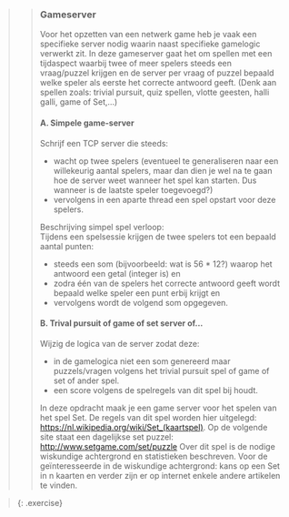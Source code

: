 >>### Gameserver
>>Voor het opzetten van een netwerk game heb je vaak een specifieke server nodig waarin naast specifieke gamelogic verwerkt zit. In deze gameserver gaat het om spellen met een tijdaspect waarbij twee of meer spelers steeds een vraag/puzzel krijgen en de server per vraag of puzzel bepaald welke speler als eerste het correcte antwoord geeft. (Denk aan spellen zoals: trivial pursuit, quiz spellen, vlotte geesten, halli galli,  game of Set,…) 
>>
>>#### A. Simpele game-server
>>Schrijf een TCP server die steeds: 
>>- wacht op twee spelers (eventueel te generaliseren naar een willekeurig aantal spelers, maar dan dien je wel na te gaan hoe de server weet wanneer het spel kan starten. Dus wanneer is de laatste speler toegevoegd?) 
>>- vervolgens in een aparte thread een spel opstart voor deze spelers.  
>>
>>Beschrijving simpel spel verloop:  
>>Tijdens een spelsessie krijgen de twee spelers tot een bepaald aantal punten: 
>>- steeds een som (bijvoorbeeld: wat is 56 * 12?) waarop het antwoord een getal (integer is) en
>>- zodra één van de spelers het correcte antwoord geeft wordt bepaald welke speler een punt erbij krijgt en
>>- vervolgens wordt de volgend som opgegeven.
>>
>>#### B. Trival pursuit of game of set server of...
>>Wijzig de logica van de server zodat deze:
>>- in de gamelogica niet een som genereerd maar puzzels/vragen volgens het trivial pursuit spel of game of set of ander spel. 
>>- een score volgens de spelregels van dit spel bij houdt. 
>>
>>In deze opdracht maak je een game server voor het spelen van het spel Set. De regels van dit spel worden hier uitgelegd: https://nl.wikipedia.org/wiki/Set_(kaartspel). Op de volgende site staat een dagelijkse set puzzel: http://www.setgame.com/set/puzzle 
>>Over dit spel is de nodige wiskundige achtergrond en statistieken beschreven. Voor de geïnteresseerde in de wiskundige achtergrond: kans op een Set in n kaarten en verder zijn er op internet enkele andere artikelen te vinden. 

>{: .exercise}

 
